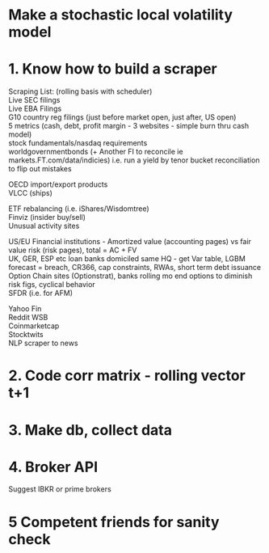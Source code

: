 # Make a stochastic local volatility model

# 1. Know how to build a scraper<br>
Scraping List: (rolling basis with scheduler)<br>
Live SEC filings<br>
Live EBA Filings<br>
G10 country reg filings (just before market open, just after, US open)<br>
5 metrics (cash, debt, profit margin - 3 websites - simple burn thru cash model)<br>
stock fundamentals/nasdaq requirements<br>
worldgovernmentbonds (+ Another FI to reconcile ie markets.FT.com/data/indicies) i.e. run a yield by tenor bucket reconciliation to flip out mistakes<br>

OECD import/export products<br>
VLCC (ships)<br>

ETF rebalancing (i.e. iShares/Wisdomtree)<br>
Finviz (insider buy/sell)<br>
Unusual activity sites<br>

US/EU Financial institutions - Amortized value (accounting pages) vs fair value risk (risk pages), total = AC + FV<br>
UK, GER, ESP etc loan banks domiciled same HQ - get Var table, LGBM forecast = breach, CR366, cap constraints, RWAs, short term debt issuance<br>
Option Chain sites (Optionstrat), banks rolling mo end options to diminish risk figs, cyclical behavior<br>
SFDR (i.e. for AFM)<br>

Yahoo Fin<br>
Reddit WSB<br>
Coinmarketcap<br>
Stocktwits<br>
NLP scraper to news<br>

# 2. Code corr matrix - rolling vector t+1

# 3. Make db, collect data

# 4. Broker API
Suggest IBKR or prime brokers

# 5 Competent friends for sanity check<br>
